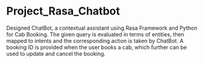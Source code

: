 # Project_Rasa_Chatbot
Designed ChatBot, a contextual assistant using Rasa Framework and Python for Cab Booking. The given query is evaluated in terms of entities, then mapped to intents and the corresponding action is taken by ChatBot. A booking ID is provided when the user books a cab, which further can be used to update and cancel the booking.
